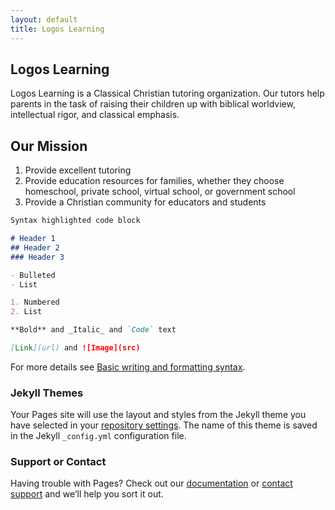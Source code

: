 ```yaml
---
layout: default
title: Logos Learning
---
```



## Logos Learning

Logos Learning is a Classical Christian tutoring organization. Our tutors help parents in the task of raising their children up with biblical worldview, intellectual rigor, and classical emphasis. 

## Our Mission 
1. Provide excellent tutoring
2. Provide education resources for families, whether they choose homeschool, private school, virtual school, or government school
3. Provide a Christian community for educators and students

```markdown
Syntax highlighted code block

# Header 1
## Header 2
### Header 3

- Bulleted
- List

1. Numbered
2. List

**Bold** and _Italic_ and `Code` text

[Link](url) and ![Image](src)
```

For more details see [Basic writing and formatting syntax](https://docs.github.com/en/github/writing-on-github/getting-started-with-writing-and-formatting-on-github/basic-writing-and-formatting-syntax).

### Jekyll Themes

Your Pages site will use the layout and styles from the Jekyll theme you have selected in your [repository settings](https://github.com/codyilardo/logoslearn/settings/pages). The name of this theme is saved in the Jekyll `_config.yml` configuration file.

### Support or Contact

Having trouble with Pages? Check out our [documentation](https://docs.github.com/categories/github-pages-basics/) or [contact support](https://support.github.com/contact) and we’ll help you sort it out.
